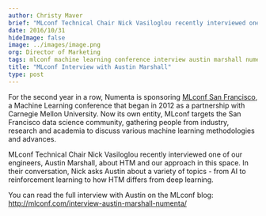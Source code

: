 ```yaml
---
author: Christy Maver
brief: "MLconf Technical Chair Nick Vasiloglou recently interviewed one of our engineers, Austin Marshall, about HTM and our approach in this space.  In their conversation, Nick asks Austin about a variety of topics - from AI to"
date: 2016/10/31
hideImage: false
image: ../images/image.png
org: Director of Marketing
tags: mlconf machine learning conference interview austin marshall numenta intelligence htm
title: "MLconf Interview with Austin Marshall"
type: post
---
```


For the second year in a row, Numenta is sponsoring
[MLconf San Francisco](http://mlconf.com/events/san-francisco-ca/), a Machine
Learning conference that began in 2012 as a partnership with Carnegie Mellon
University.  Now its own entity, MLconf targets the San Francisco data science
community, gathering people from industry, research and academia to discuss
various machine learning methodologies and advances.

MLconf Technical Chair Nick Vasiloglou recently interviewed one of our
engineers, Austin Marshall, about HTM and our approach in this space.  In their
conversation, Nick asks Austin about a variety of topics - from AI to
reinforcement learning to how HTM differs from deep learning.  

You can read the full interview with Austin on the MLconf blog:
http://mlconf.com/interview-austin-marshall-numenta/
